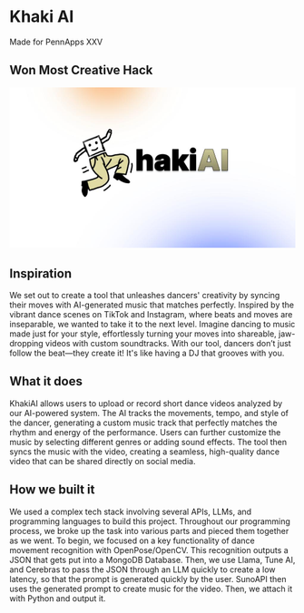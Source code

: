 # Khaki AI
Made for PennApps XXV
## Won Most Creative Hack

![Alt text](Khaki-AI_1.jpg)

## Inspiration
We set out to create a tool that unleashes dancers' creativity by syncing their moves with AI-generated music that matches perfectly. Inspired by the vibrant dance scenes on TikTok and Instagram, where beats and moves are inseparable, we wanted to take it to the next level. Imagine dancing to music made just for your style, effortlessly turning your moves into shareable, jaw-dropping videos with custom soundtracks. With our tool, dancers don’t just follow the beat—they create it! It's like having a DJ that grooves with you.

## What it does
KhakiAI allows users to upload or record short dance videos analyzed by our AI-powered system. The AI tracks the movements, tempo, and style of the dancer, generating a custom music track that perfectly matches the rhythm and energy of the performance. Users can further customize the music by selecting different genres or adding sound effects. The tool then syncs the music with the video, creating a seamless, high-quality dance video that can be shared directly on social media.

## How we built it
We used a complex tech stack involving several APIs, LLMs, and programming languages to build this project. Throughout our programming process, we broke up the task into various parts and pieced them together as we went. To begin, we focused on a key functionality of dance movement recognition with OpenPose/OpenCV. This recognition outputs a JSON that gets put into a MongoDB Database. Then, we use Llama, Tune AI, and Cerebras to pass the JSON through an LLM quickly to create a low latency, so that the prompt is generated quickly by the user. SunoAPI then uses the generated prompt to create music for the video. Then, we attach it with Python and output it.
